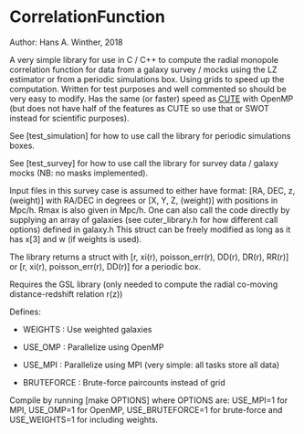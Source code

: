 # CorrelationFunction
Author: Hans A. Winther, 2018

A very simple library for use in C / C++ to compute the radial monopole correlation function for data from a galaxy survey / mocks using the LZ estimator or from a periodic simulations box. Using grids to speed up the computation. Written for test purposes and well commented so should be very easy to modify. Has the same (or faster) speed as [CUTE](https://github.com/damonge/CUTE) with OpenMP (but does not have half of the features as CUTE so use that or SWOT instead for scientific purposes).

See [test\_simulation] for how to use call the library for periodic simulations boxes.

See [test\_survey] for how to use call the library for survey data / galaxy mocks (NB: no masks implemented).

Input files in this survey case is assumed to either have format: [RA, DEC, z, (weight)] with RA/DEC in degrees or [X, Y, Z, (weight)] with positions in Mpc/h.
Rmax is also given in Mpc/h. One can also call the code directly by supplying an array of galaxies (see cuter\_library.h for how different call options) defined in galaxy.h This struct can be freely modified as long as it has x[3] and w (if weights is used).

The library returns a struct with [r, xi(r), poisson\_err(r), DD(r), DR(r), RR(r)] or [r, xi(r), poisson\_err(r), DD(r)] for a periodic box. 

Requires the GSL library (only needed to compute the radial co-moving distance-redshift relation r(z))

Defines:

- WEIGHTS : Use weighted galaxies

- USE\_OMP : Parallelize using OpenMP

- USE\_MPI : Parallelize using MPI (very simple: all tasks store all data)

- BRUTEFORCE : Brute-force paircounts instead of grid

Compile by running [make OPTIONS] where OPTIONS are: USE\_MPI=1 for MPI, USE\_OMP=1 for OpenMP, USE\_BRUTEFORCE=1 for brute-force and USE\_WEIGHTS=1 for including weights.

